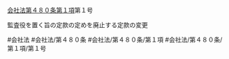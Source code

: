 [会社法第４８０条第１項](会社法＿＿＿＿第４８０条第１項)第１号

監査役を置く旨の定款の定めを廃止する定款の変更


#会社法
#会社法/第４８０条
#会社法/第４８０条/第１項
#会社法/第４８０条/第１項/第１号
